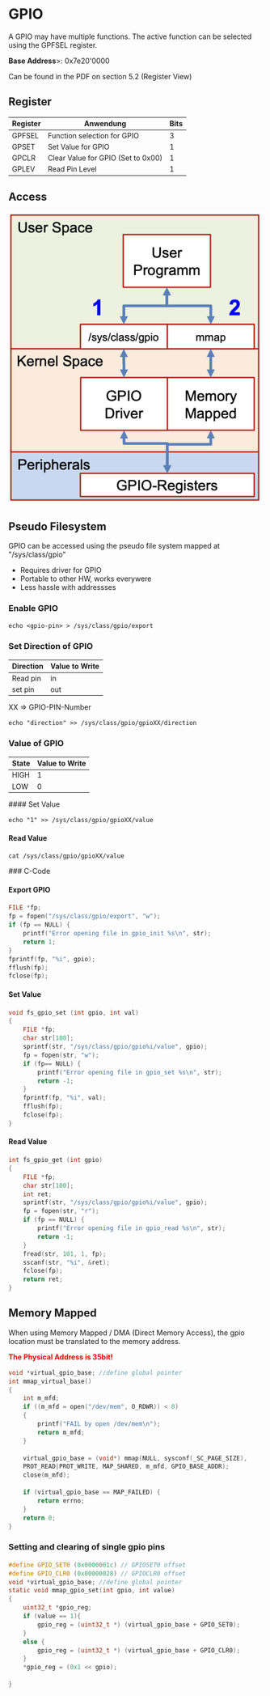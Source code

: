# GPIO

A GPIO may have multiple functions. The active function can be selected using the GPFSEL register.

**Base Address**>: 0x7e20'0000

Can be found in the PDF on section 5.2 (Register View)

## Register

| Register | Anwendung | Bits |
|----------|-----------|------|
| GPFSEL | Function selection for GPIO | 3 |
| GPSET | Set Value for GPIO | 1 |
| GPCLR | Clear Value for GPIO (Set to 0x00) | 1 |
| GPLEV | Read Pin Level | 1 |


## Access

![alt text](media/image.png)

## Pseudo Filesystem

GPIO can be accessed using the pseudo file system mapped at "/sys/class/gpio"

- Requires driver for GPIO
- Portable to other HW, works everywere
- Less hassle with addressses

### Enable GPIO

```shell
echo <gpio-pin> > /sys/class/gpio/export
```

### Set Direction of GPIO

| Direction | Value to Write |
|-----------|----------------|
| Read pin | in |
| set pin | out |

XX => GPIO-PIN-Number

```shell
echo "direction" >> /sys/class/gpio/gpioXX/direction
```

### Value of GPIO

| State | Value to Write |
|-----------|----------------|
| HIGH | 1 |
| LOW | 0 |

#### Set Value

```shell
echo "1" >> /sys/class/gpio/gpioXX/value
```


#### Read Value

```shell
cat /sys/class/gpio/gpioXX/value
```


### C-Code

#### Export GPIO 
```c
FILE *fp;
fp = fopen("/sys/class/gpio/export", "w");
if (fp == NULL) {
	printf("Error opening file in gpio_init %s\n", str);
	return 1;
}
fprintf(fp, "%i", gpio);
fflush(fp);
fclose(fp);
```

#### Set Value

```c
void fs_gpio_set (int gpio, int val)
{
	FILE *fp;
	char str[100];
	sprintf(str, "/sys/class/gpio/gpio%i/value", gpio);
	fp = fopen(str, "w");
	if (fp== NULL) {
		printf("Error opening file in gpio_set %s\n", str);
		return -1;
	}
	fprintf(fp, "%i", val);
	fflush(fp);
	fclose(fp);
}
```


#### Read Value

```c
int fs_gpio_get (int gpio)
{
	FILE *fp;
	char str[100];
	int ret;
	sprintf(str, "/sys/class/gpio/gpio%i/value", gpio);
	fp = fopen(str, "r");
	if (fp == NULL) {
		printf("Error opening file in gpio_read %s\n", str);
		return -1;
	}
	fread(str, 101, 1, fp);
	sscanf(str, "%i", &ret);
	fclose(fp);
	return ret;
}
```


## Memory Mapped

When using Memory Mapped / DMA (Direct Memory Access), the gpio location must be translated to the memory address. 

<span style="color: red; font-weight: bold;">The Physical Address is 35bit!</span>

```c
void *virtual_gpio_base; //define global pointer
int mmap_virtual_base()
{
	int m_mfd;
	if ((m_mfd = open("/dev/mem", O_RDWR)) < 0)
	{
		printf("FAIL by open /dev/mem\n");
		return m_mfd;
	}

	virtual_gpio_base = (void*) mmap(NULL, sysconf(_SC_PAGE_SIZE),
	PROT_READ|PROT_WRITE, MAP_SHARED, m_mfd, GPIO_BASE_ADDR);
	close(m_mfd);
	
	if (virtual_gpio_base == MAP_FAILED) {
		return errno;
	}
	return 0;
}
```


### Setting and clearing of single gpio pins

```c
#define GPIO_SET0 (0x0000001c) // GPIOSET0 offset
#define GPIO_CLR0 (0x00000028) // GPIOCLR0 offset
void *virtual_gpio_base; //define global pointer
static void mmap_gpio_set(int gpio, int value)
{
	uint32_t *gpio_reg;
	if (value == 1){
		gpio_reg = (uint32_t *) (virtual_gpio_base + GPIO_SET0);
	}
	else {
		gpio_reg = (uint32_t *) (virtual_gpio_base + GPIO_CLR0);
	}
	*gpio_reg = (0x1 << gpio);
	
}
```